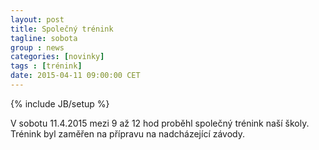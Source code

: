 ```yaml
---
layout: post
title: Společný trénink
tagline: sobota
group : news
categories: [novinky]
tags : [trénink]
date: 2015-04-11 09:00:00 CET
---
```

{% include JB/setup %}

V sobotu 11.4.2015 mezi 9 až 12 hod proběhl společný trénink naší školy. Trénink byl zaměřen na přípravu na nadcházející závody.
